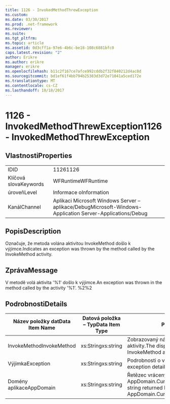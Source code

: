 ```yaml
---
title: 1126 - InvokedMethodThrewException
ms.custom: 
ms.date: 03/30/2017
ms.prod: .net-framework
ms.reviewer: 
ms.suite: 
ms.tgt_pltfrm: 
ms.topic: article
ms.assetid: 0d3cff1a-97e6-4b6c-be18-108c6881bfc0
caps.latest.revision: "2"
author: Erikre
ms.author: erikre
manager: erikre
ms.openlocfilehash: b11c2f167ce7afce992cddb2f32f840212d4ac8d
ms.sourcegitcommit: bd1ef61f4bb794b25383d3d72e71041a5ced172e
ms.translationtype: MT
ms.contentlocale: cs-CZ
ms.lasthandoff: 10/18/2017
---
```

# <a name="1126---invokedmethodthrewexception"></a><span data-ttu-id="123b6-102">1126 - InvokedMethodThrewException</span><span class="sxs-lookup"><span data-stu-id="123b6-102">1126 - InvokedMethodThrewException</span></span>
## <a name="properties"></a><span data-ttu-id="123b6-103">Vlastnosti</span><span class="sxs-lookup"><span data-stu-id="123b6-103">Properties</span></span>  
  
|||  
|-|-|  
|<span data-ttu-id="123b6-104">ID</span><span class="sxs-lookup"><span data-stu-id="123b6-104">ID</span></span>|<span data-ttu-id="123b6-105">1126</span><span class="sxs-lookup"><span data-stu-id="123b6-105">1126</span></span>|  
|<span data-ttu-id="123b6-106">Klíčová slova</span><span class="sxs-lookup"><span data-stu-id="123b6-106">Keywords</span></span>|<span data-ttu-id="123b6-107">WFRuntime</span><span class="sxs-lookup"><span data-stu-id="123b6-107">WFRuntime</span></span>|  
|<span data-ttu-id="123b6-108">úroveň</span><span class="sxs-lookup"><span data-stu-id="123b6-108">Level</span></span>|<span data-ttu-id="123b6-109">Informace o</span><span class="sxs-lookup"><span data-stu-id="123b6-109">Information</span></span>|  
|<span data-ttu-id="123b6-110">Kanál</span><span class="sxs-lookup"><span data-stu-id="123b6-110">Channel</span></span>|<span data-ttu-id="123b6-111">Aplikaci Microsoft Windows Server – aplikace/Debug</span><span class="sxs-lookup"><span data-stu-id="123b6-111">Microsoft-Windows-Application Server-Applications/Debug</span></span>|  
  
## <a name="description"></a><span data-ttu-id="123b6-112">Popis</span><span class="sxs-lookup"><span data-stu-id="123b6-112">Description</span></span>  
 <span data-ttu-id="123b6-113">Označuje, že metoda volána aktivitou InvokeMethod došlo k výjimce.</span><span class="sxs-lookup"><span data-stu-id="123b6-113">Indicates an exception was thrown by the method called by the InvokeMethod activity.</span></span>  
  
## <a name="message"></a><span data-ttu-id="123b6-114">Zpráva</span><span class="sxs-lookup"><span data-stu-id="123b6-114">Message</span></span>  
 <span data-ttu-id="123b6-115">V metodě volá aktivita '%1' došlo k výjimce.</span><span class="sxs-lookup"><span data-stu-id="123b6-115">An exception was thrown in the method called by the activity '%1'.</span></span> <span data-ttu-id="123b6-116">%2</span><span class="sxs-lookup"><span data-stu-id="123b6-116">%2</span></span>  
  
## <a name="details"></a><span data-ttu-id="123b6-117">Podrobnosti</span><span class="sxs-lookup"><span data-stu-id="123b6-117">Details</span></span>  
  
|<span data-ttu-id="123b6-118">Název položky dat</span><span class="sxs-lookup"><span data-stu-id="123b6-118">Data Item Name</span></span>|<span data-ttu-id="123b6-119">Datová položka – Typ</span><span class="sxs-lookup"><span data-stu-id="123b6-119">Data Item Type</span></span>|<span data-ttu-id="123b6-120">Popis</span><span class="sxs-lookup"><span data-stu-id="123b6-120">Description</span></span>|  
|--------------------|--------------------|-----------------|  
|<span data-ttu-id="123b6-121">InvokeMethod</span><span class="sxs-lookup"><span data-stu-id="123b6-121">InvokeMethod</span></span>|<span data-ttu-id="123b6-122">xs:String</span><span class="sxs-lookup"><span data-stu-id="123b6-122">xs:string</span></span>|<span data-ttu-id="123b6-123">Zobrazovaný název InvokeMethod aktivity.</span><span class="sxs-lookup"><span data-stu-id="123b6-123">The display name of the InvokeMethod activity.</span></span>|  
|<span data-ttu-id="123b6-124">Výjimka</span><span class="sxs-lookup"><span data-stu-id="123b6-124">Exception</span></span>|<span data-ttu-id="123b6-125">xs:String</span><span class="sxs-lookup"><span data-stu-id="123b6-125">xs:string</span></span>|<span data-ttu-id="123b6-126">Podrobnosti o výjimce pro výjimky</span><span class="sxs-lookup"><span data-stu-id="123b6-126">The exception details for the exception</span></span>|  
|<span data-ttu-id="123b6-127">Domény aplikace</span><span class="sxs-lookup"><span data-stu-id="123b6-127">AppDomain</span></span>|<span data-ttu-id="123b6-128">xs:String</span><span class="sxs-lookup"><span data-stu-id="123b6-128">xs:string</span></span>|<span data-ttu-id="123b6-129">Řetězec vrácený AppDomain.CurrentDomain.FriendlyName.</span><span class="sxs-lookup"><span data-stu-id="123b6-129">The string returned by AppDomain.CurrentDomain.FriendlyName.</span></span>|

